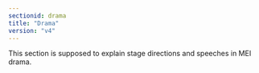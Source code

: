 ```yaml
---
sectionid: drama
title: "Drama"
version: "v4"
---
```


This section is supposed to explain stage directions and speeches in MEI drama.
